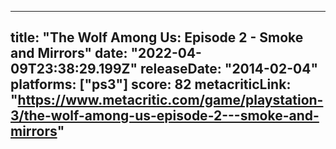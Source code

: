 
---
title: "The Wolf Among Us: Episode 2 - Smoke and Mirrors"
date: "2022-04-09T23:38:29.199Z"
releaseDate: "2014-02-04"
platforms: ["ps3"]
score: 82
metacriticLink: "https://www.metacritic.com/game/playstation-3/the-wolf-among-us-episode-2---smoke-and-mirrors"
---
